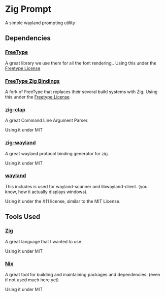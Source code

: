 # Zig Prompt
A simple wayland prompting utility

## Dependencies
### [FreeType](https://freetype.org/)
A great library we use them for all the font rendering..
Using this under the [Freetype License](https://freetype.org/license.html)

### [FreeType Zig Bindings](https://github.com/hexops/freetype#e8c5b37f320db03acba410d993441815bc809606)
A fork of FreeType that replaces their several build systems with Zig.
Using this under the [Freetype License](https://freetype.org/license.html)

### [zig-clap](https://github.com/Hejsil/zig-clap/)
A great Command Line Argument Parser.

Using it under MIT

### [zig-wayland](https://codeberg.org/ifreund/zig-wayland)
A great wayland protocol binding generator for zig.

Using it under MIT

### [wayland](https://wayland.freedesktop.org/)
This includes is used for wayland-scanner and libwayland-client. (you know, how it actually displays windows).

Using it under the X11 license, similar to the MIT License.

## Tools Used
### [Zig](https://ziglang.org/)
A great language that I wanted to use.

Using it under MIT

### [Nix](https://nixos.org/)
A great tool for building and maintaining packages and dependencies.
(even if not used much here yet)

Using it under MIT

